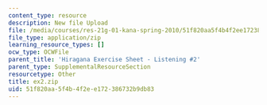 ```yaml
---
content_type: resource
description: New file Upload
file: /media/courses/res-21g-01-kana-spring-2010/51f820aa5f4b4f2ee172386732b9db83_EX2.zip
file_type: application/zip
learning_resource_types: []
ocw_type: OCWFile
parent_title: 'Hiragana Exercise Sheet - Listening #2'
parent_type: SupplementalResourceSection
resourcetype: Other
title: ex2.zip
uid: 51f820aa-5f4b-4f2e-e172-386732b9db83
---
```

